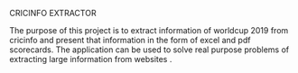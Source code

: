 CRICINFO EXTRACTOR 

The purpose of this project is to extract information of worldcup 2019 from cricinfo and present that information in the form of excel and pdf scorecards. The application can be used to solve real purpose problems of extracting large information from websites .
